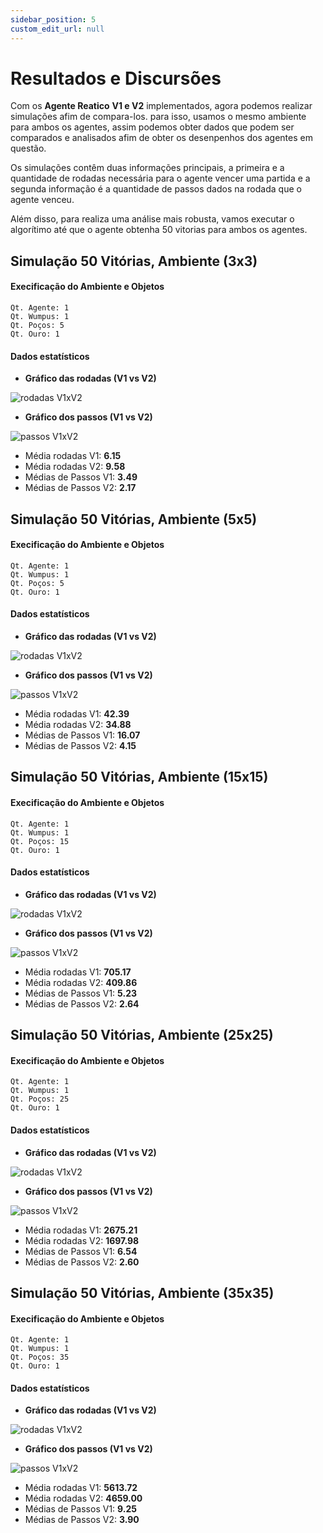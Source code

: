 ```yaml
---
sidebar_position: 5
custom_edit_url: null
---
```


# Resultados e Discursões

Com os **Agente Reatico** **V1 e V2** implementados, agora podemos realizar simulações afim de compara-los. para isso, usamos o mesmo ambiente para ambos os agentes, assim podemos obter dados que podem ser comparados e analisados afim de obter os desenpenhos dos agentes em questão.

Os simulações contêm duas informações principais, a primeira e a quantidade de rodadas necessária para o agente vencer uma partida e a segunda informação é a quantidade de passos dados na rodada que o agente venceu.

Além disso, para realiza uma análise mais robusta, vamos executar o algorítimo até que o agente obtenha 50 vitorias para ambos os agentes.

## Simulação 50 Vitórias, Ambiente (3x3)

#### Execificação do Ambiente e Objetos

    Qt. Agente: 1
    Qt. Wumpus: 1
    Qt. Poços: 5
    Qt. Ouro: 1

#### Dados estatísticos

- **Gráfico das rodadas (V1 vs V2)**

![rodadas V1xV2](./img/img/rodadas_3x3.svg)

- **Gráfico dos passos (V1 vs V2)**

![passos V1xV2](./img/img/passos_3x3.svg)

- Média rodadas V1: **6.15** 
- Média rodadas V2: **9.58**
- Médias de Passos V1: **3.49**
- Médias de Passos V2: **2.17** 


## Simulação 50 Vitórias, Ambiente (5x5)

#### Execificação do Ambiente e Objetos

    Qt. Agente: 1
    Qt. Wumpus: 1
    Qt. Poços: 5
    Qt. Ouro: 1

#### Dados estatísticos

- **Gráfico das rodadas (V1 vs V2)**

![rodadas V1xV2](./img/img/rodadas_5x5.svg)

- **Gráfico dos passos (V1 vs V2)**

![passos V1xV2](./img/img/passos_5x5.svg)

- Média rodadas V1: **42.39** 
- Média rodadas V2: **34.88**
- Médias de Passos V1: **16.07**
- Médias de Passos V2: **4.15** 


## Simulação 50 Vitórias, Ambiente (15x15)

#### Execificação do Ambiente e Objetos

    Qt. Agente: 1
    Qt. Wumpus: 1
    Qt. Poços: 15
    Qt. Ouro: 1

#### Dados estatísticos

- **Gráfico das rodadas (V1 vs V2)**

![rodadas V1xV2](./img/img/rodadas_15x15.svg)

- **Gráfico dos passos (V1 vs V2)**

![passos V1xV2](./img/img/passos_15x15.svg)

- Média rodadas V1: **705.17** 
- Média rodadas V2: **409.86**
- Médias de Passos V1: **5.23**
- Médias de Passos V2: **2.64** 


## Simulação 50 Vitórias, Ambiente (25x25)

#### Execificação do Ambiente e Objetos

    Qt. Agente: 1
    Qt. Wumpus: 1
    Qt. Poços: 25
    Qt. Ouro: 1


#### Dados estatísticos

- **Gráfico das rodadas (V1 vs V2)**

![rodadas V1xV2](./img/img/rodadas_25x25.svg)

- **Gráfico dos passos (V1 vs V2)**

![passos V1xV2](./img/img/passos_25x25.svg)

- Média rodadas V1: **2675.21** 
- Média rodadas V2: **1697.98**
- Médias de Passos V1: **6.54**
- Médias de Passos V2: **2.60** 


## Simulação 50 Vitórias, Ambiente (35x35)

#### Execificação do Ambiente e Objetos

    Qt. Agente: 1
    Qt. Wumpus: 1
    Qt. Poços: 35
    Qt. Ouro: 1


#### Dados estatísticos

- **Gráfico das rodadas (V1 vs V2)**

![rodadas V1xV2](./img/img/rodadas_35x35.svg)

- **Gráfico dos passos (V1 vs V2)**

![passos V1xV2](./img/img/passos_35x35.svg)

- Média rodadas V1: **5613.72** 
- Média rodadas V2: **4659.00**
- Médias de Passos V1: **9.25**
- Médias de Passos V2: **3.90** 

